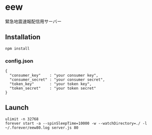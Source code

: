 # eew

緊急地震速報配信用サーバー

## Installation

    npm install

### config.json

    {
      "consumer_key"    : "your consumer key",
      "consumer_secret" : "your consumer secret",
      "token_key"       : "your token key",
      "token_secret"    : "your token secret"
    }

## Launch

    ulimit -n 32768
    forever start -a --spinSleepTime=10000 -w --watchDirectory=./ -l ~/.forever/eew80.log server.js 80


